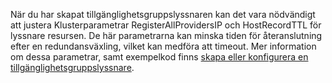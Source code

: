 När du har skapat tillgänglighetsgruppslyssnaren kan det vara nödvändigt att justera Klusterparametrar RegisterAllProvidersIP och HostRecordTTL för lyssnare resursen. De här parametrarna kan minska tiden för återanslutning efter en redundansväxling, vilket kan medföra att timeout. Mer information om dessa parametrar, samt exempelkod finns [skapa eller konfigurera en tillgänglighetsgruppslyssnare](https://msdn.microsoft.com/library/hh213080.aspx#MultiSubnetFailover).

